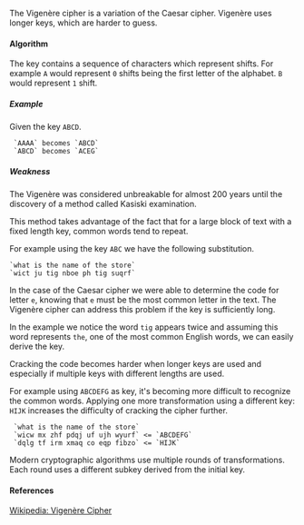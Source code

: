 
The Vigenère cipher is a variation of the Caesar cipher. Vigenère uses longer keys, which are harder to guess.

#### Algorithm
The key contains a sequence of characters which represent shifts. For example `A` would represent `0` shifts being the first letter of the alphabet. `B` would represent `1` shift.

##### Example
Given the key `ABCD`. 

     `AAAA` becomes `ABCD` 
     `ABCD` becomes `ACEG` 

##### Weakness
The Vigenère was considered unbreakable for almost 200 years until the discovery of a method called Kasiski examination.

This method takes advantage of the fact that for a large block of text with a fixed length key, common words tend to repeat. 

For example using the key `ABC` we have the following substitution.

    `what is the name of the store`
    `wict ju tig nboe ph tig suqrf`

In the case of the Caesar cipher we were able to determine the code for letter `e`, knowing that `e` must be the most common letter in the text. The Vigenère cipher can address this problem if the key is sufficiently long.

In the example we notice the word `tig` appears twice and assuming this word represents `the`, one of the most common English words, we can easily derive the key. 

Cracking the code becomes harder when longer keys are used and especially if multiple keys with different lengths are used. 

For example using `ABCDEFG` as key, it's becoming more difficult to recognize the common words. Applying one more transformation using a different key: `HIJK` increases the difficulty of cracking the cipher further.

     `what is the name of the store`
     `wicw mx zhf pdqj uf ujh wyurf` <= `ABCDEFG`
     `dqlg tf irm xmaq co eqp fibzo` <= `HIJK`

Modern cryptographic algorithms use multiple rounds of transformations. Each round uses a different subkey derived from the initial key.

#### References

[Wikipedia: Vigenère Cipher](https://en.wikipedia.org/wiki/Vigen%C3%A8re_cipher)